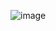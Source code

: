 ![image](https://user-images.githubusercontent.com/42075193/175772768-cca1df9b-359b-4f39-84da-a864994bde8f.png)

